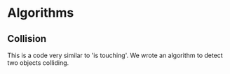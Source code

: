 # Algorithms
## Collision
This is a code very similar to 'is touching'. We wrote an algorithm to detect two objects colliding.
